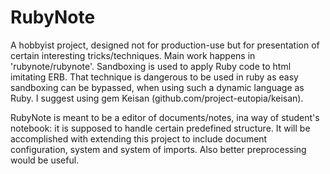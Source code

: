 # RubyNote

A hobbyist project, designed not for production-use but for presentation of certain interesting tricks/techniques.
Main work happens in 'rubynote/rubynote'. Sandboxing is used to apply Ruby code to html imitating ERB. 
That technique is dangerous to be used in ruby as easy sandboxing can be bypassed, 
when using such a dynamic language as Ruby. I suggest using gem Keisan (github.com/project-eutopia/keisan).

RubyNote is meant to be a editor of documents/notes, ina  way of student's notebook: 
it is supposed to handle certain predefined structure.
It will be accomplished with extending this project to include document configuration, system and system of imports.
Also better preprocessing would be useful. 